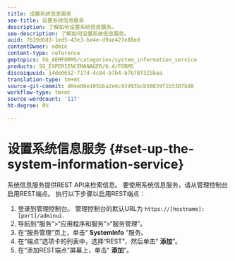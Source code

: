 ```yaml
---
title: 设置系统信息服务
seo-title: 设置系统信息服务
description: 了解如何设置系统信息服务。
seo-description: 了解如何设置系统信息服务。
uuid: 7639d683-1ed5-43e3-be4e-d9ae427e88ed
contentOwner: admin
content-type: reference
geptopics: SG_AEMFORMS/categories/system_information_service
products: SG_EXPERIENCEMANAGER/6.4/FORMS
discoiquuid: 14de0652-717d-4c84-b7b4-b7b78f325baa
translation-type: tm+mt
source-git-commit: d04e08e105bba2e6c92d93bcb58839f1b5307bd8
workflow-type: tm+mt
source-wordcount: '117'
ht-degree: 0%

---
```



# 设置系统信息服务 {#set-up-the-system-information-service}

系统信息服务提供REST API来检索信息。 要使用系统信息服务，请从管理控制台启用REST端点。 执行以下步骤以启用REST端点：

1. 登录到管理控制台。 管理控制台的默认URL为 `https://[hostname]:[port]/adminui.`
1. 导航到“服务”>“应用程序和服务”>“服务管理”。
1. 在“服务管理”页上，单击“ **SystemInfo** ”服务。
1. 在“端点”选项卡的列表中，选择“REST”，然后单击“ **添加**”。
1. 在“添加REST端点”屏幕上，单击“ **添加**”。

